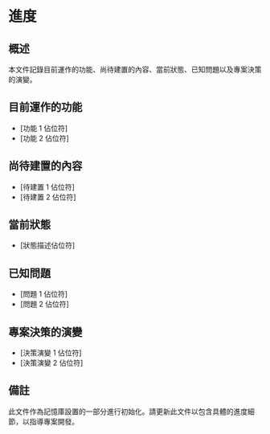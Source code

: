# 進度

## 概述
本文件記錄目前運作的功能、尚待建置的內容、當前狀態、已知問題以及專案決策的演變。

## 目前運作的功能
- [功能 1 佔位符]
- [功能 2 佔位符]

## 尚待建置的內容
- [待建置 1 佔位符]
- [待建置 2 佔位符]

## 當前狀態
- [狀態描述佔位符]

## 已知問題
- [問題 1 佔位符]
- [問題 2 佔位符]

## 專案決策的演變
- [決策演變 1 佔位符]
- [決策演變 2 佔位符]

## 備註
此文件作為記憶庫設置的一部分進行初始化。請更新此文件以包含具體的進度細節，以指導專案開發。
